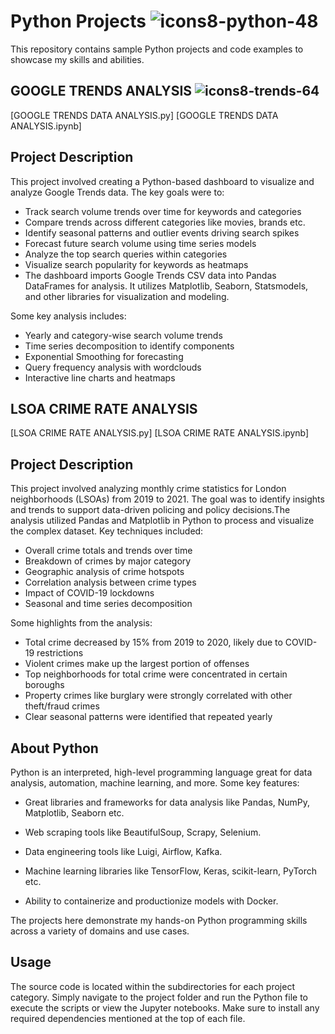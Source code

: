 # Python Projects ![icons8-python-48](https://github.com/swaapnaa/PYTHON_PROJECTS/assets/149737403/32f187c4-66ee-4288-9439-38a6b3950a14)


This repository contains sample Python projects and code examples to showcase my skills and abilities.

## GOOGLE TRENDS ANALYSIS ![icons8-trends-64](https://github.com/swaapnaa/PYTHON_PROJECTS/assets/149737403/0c730c34-58d5-43c6-a4a0-1f0ecf79d5ee)


[GOOGLE TRENDS DATA ANALYSIS.py] [GOOGLE TRENDS DATA ANALYSIS.ipynb]

## Project Description

This project involved creating a Python-based dashboard to visualize and analyze Google Trends data. The key goals were to:

- Track search volume trends over time for keywords and categories
- Compare trends across different categories like movies, brands etc.
- Identify seasonal patterns and outlier events driving search spikes
- Forecast future search volume using time series models
- Analyze the top search queries within categories
- Visualize search popularity for keywords as heatmaps
- The dashboard imports Google Trends CSV data into Pandas DataFrames for analysis. It utilizes Matplotlib, Seaborn, Statsmodels, and other libraries for visualization and modeling.

Some key analysis includes:

- Yearly and category-wise search volume trends
- Time series decomposition to identify components
- Exponential Smoothing for forecasting
- Query frequency analysis with wordclouds
- Interactive line charts and heatmaps

## LSOA CRIME RATE ANALYSIS

[LSOA CRIME RATE ANALYSIS.py] [LSOA CRIME RATE ANALYSIS.ipynb]

## Project Description

This project involved analyzing monthly crime statistics for London neighborhoods (LSOAs) from 2019 to 2021. The goal was to identify insights and trends to support data-driven policing and policy decisions.The analysis utilized Pandas and Matplotlib in Python to process and visualize the complex dataset. Key techniques included:

- Overall crime totals and trends over time
- Breakdown of crimes by major category
- Geographic analysis of crime hotspots
- Correlation analysis between crime types
- Impact of COVID-19 lockdowns
- Seasonal and time series decomposition

Some highlights from the analysis:

- Total crime decreased by 15% from 2019 to 2020, likely due to COVID-19 restrictions
- Violent crimes make up the largest portion of offenses
- Top neighborhoods for total crime were concentrated in certain boroughs
- Property crimes like burglary were strongly correlated with other theft/fraud crimes
- Clear seasonal patterns were identified that repeated yearly

## About Python

Python is an interpreted, high-level programming language great for data analysis, automation, machine learning, and more. Some key features:

- Great libraries and frameworks for data analysis like Pandas, NumPy, Matplotlib, Seaborn etc.

- Web scraping tools like BeautifulSoup, Scrapy, Selenium.

- Data engineering tools like Luigi, Airflow, Kafka. 

- Machine learning libraries like TensorFlow, Keras, scikit-learn, PyTorch etc.

- Ability to containerize and productionize models with Docker.

The projects here demonstrate my hands-on Python programming skills across a variety of domains and use cases.

## Usage

The source code is located within the subdirectories for each project category. Simply navigate to the project folder and run the Python file to execute the scripts or view the Jupyter notebooks. Make sure to install any required dependencies mentioned at the top of each file.

